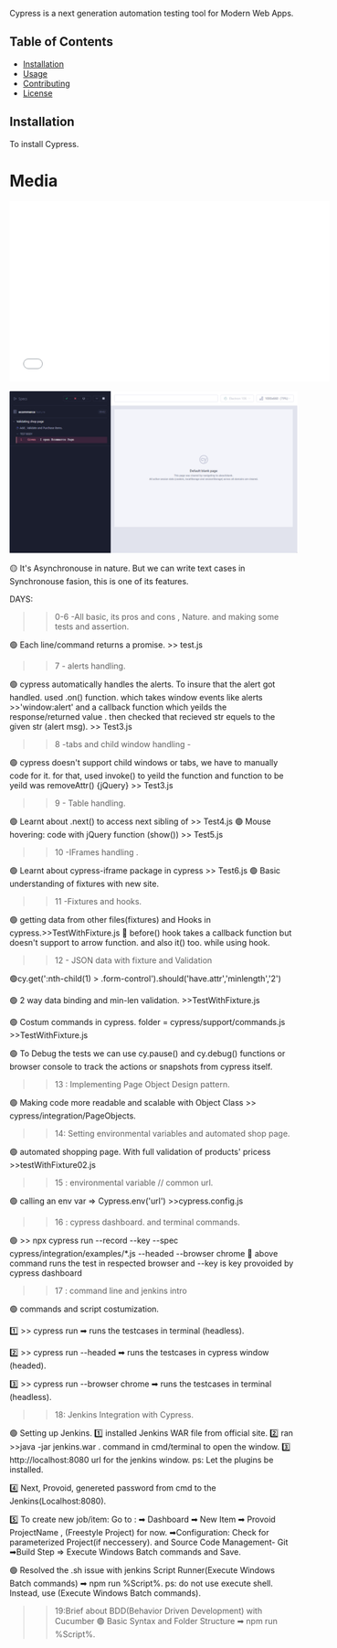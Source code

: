 Cypress is a next generation automation testing tool for Modern Web Apps.


## Table of Contents

- [Installation](#installation)
- [Usage](#usage)
- [Contributing](#contributing)
- [License](#license)


## Installation

To install Cypress.




# Media 

<iframe width="560" height="315" src="\cypress\videos\ecommerce.feature.mp4"
frameborder="0" allow="autoplay; encrypted-media" allowfullscreen
>
</iframe>

![Screenshot of my project](\cypress\screenshots\ecommerce.feature\s1.png)



🟡 It's Asynchronouse in nature. But we can write
text cases in Synchronouse fasion, this is one of its features.

DAYS:

> > 0-6 -All basic, its pros and cons , Nature. and making some tests and assertion.

🟢 Each line/command returns a promise. >> test.js

> > 7 - alerts handling.

🟢 cypress automatically handles the alerts. To insure that the alert got handled. used .on() function. which takes window events like alerts >>'window:alert' and a callback function which yeilds the response/returned value . then checked that recieved str equels to the given str (alert msg). >> Test3.js

> > 8 -tabs and child window handling -

🟢 cypress doesn't support child windows or tabs, we have to manually code for it. for that, used invoke() to yeild the function and function to be yeild was removeAttr() {jQuery} >> Test3.js

> > 9 - Table handling.

🟢 Learnt about .next() to access next sibling of <td> >> Test4.js
🟢 Mouse hovering: code with jQuery function (show()) >> Test5.js

> > 10 -IFrames handling .

🟢 Learnt about cypress-iframe package in cypress >> Test6.js
🟢 Basic understanding of fixtures with new site.

> > 11 -Fixtures and hooks.

🟢 getting data from other files(fixtures) and Hooks in cypress.>>TestWithFixture.js
🔸 before() hook takes a callback function but doesn't support to arrow function. and also it() too. while using hook.

> > 12 - JSON data with fixture and Validation

🟢cy.get(':nth-child(1) > .form-control').should('have.attr','minlength','2')

🟢 2 way data binding and min-len validation. >>TestWithFixture.js

🟢 Costum commands in cypress. folder = cypress/support/commands.js >>TestWithFixture.js

🟢 To Debug the tests we can use cy.pause() and cy.debug() functions or browser console to track the actions or snapshots from cypress itself.

> > 13 : Implementing Page Object Design pattern.

🟢 Making code more readable and scalable with Object Class >> cypress/integration/PageObjects.

> > 14: Setting environmental variables and automated shop page.

🟢 automated shopping page. With full validation of products' pricess >>testWithFixture02.js

> > 15 : environmental variable // common url.

🟢 calling an env var => Cypress.env('url') >>cypress.config.js

> > 16 : cypress dashboard. and terminal commands.

🟢 >> npx cypress run --record --key<key provoided by cypress dashboard> --spec cypress/integration/examples/\*.js --headed --browser chrome
🔰 above command runs the test in respected browser and --key is key provoided by cypress dashboard

> > 17 : command line and jenkins intro

🟢 commands and script costumization.

1️⃣ >> cypress run ➡ runs the testcases in terminal (headless).

2️⃣ >> cypress run --headed ➡ runs the testcases in cypress window (headed).

3️⃣ >> cypress run --browser chrome ➡ runs the testcases in terminal (headless).


>> 18: Jenkins Integration with Cypress.

🟢 Setting up Jenkins. 
1️⃣ installed Jenkins WAR file from official site.
2️⃣ ran >>java -jar jenkins.war . command in cmd/terminal to open the  window.
3️⃣  http://localhost:8080 url for the jenkins window.
ps: Let the plugins be installed.


4️⃣ Next, Provoid, genereted password from cmd to the Jenkins(Localhost:8080).

5️⃣ To create new job/item: Go to :
➡ Dashboard
➡ New Item ➡ Provoid ProjectName , (Freestyle Project) for now.
➡Configuration: Check for parameterized Project(if neccessery).
and Source Code Management- Git
➡Build Step => Execute Windows Batch commands
and Save.



🟢 Resolved the .sh issue with jenkins Script Runner(Execute Windows Batch commands) ➡ npm run %Script%.
ps: do not use execute shell. Instead, use (Execute Windows Batch commands).


>> 19:Brief about BDD(Behavior Driven Development) with Cucumber 
🟢 Basic Syntax and Folder Structure ➡ npm run %Script%.

